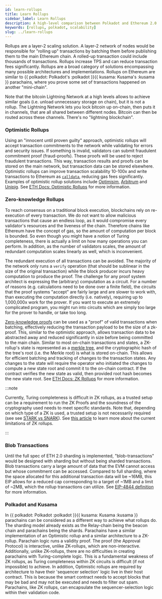 ```yaml
---
id: learn-rollups
title: Learn Rollups
sidebar_label: Learn Rollups
description: A high-level comparison between Polkadot and Ethereum 2.0.
keywords: [rollups, polkadot, scalability]
slug: ../learn-rollups
---
```


Rollups are a layer-2 scaling solution. A layer-2 network of nodes would be responsible for "rolling
up" transactions by batching them before publishing them to the main Ethereum chain. A rolled-up
transaction could include thousands of transactions. Rollups increase TPS and can reduce transaction
fees significantly. Rollups are a broad category of solutions encompassing many possible
architectures and implementations. Rollups on Ethereum are similar to
{{ polkadot: Polkadot's :polkadot }}{{ kusama: Kusama's :kusama }} parachains, where you prove some
set of transactions happened on another "mini-chain".

Note that the bitcoin Lightning Network at a high levels allows to achieve similar goals (i.e.
unload unnecessary storage on chain), but it is not a rollup. The Lightning Network lets you lock
bitcoin up on-chain, then puts it in channels, that are all shared between different nodes. Bitcoin
can then be routed across these channels. There's no "lightning blockchain".

### Optimistic Rollups

Using an "innocent until proven guilty" approach, optimistic rollups will accept transaction
commitments to the network while validating for errors and security issues. If something is invalid,
validators can submit fraudulent commitment proof (fraud-proofs). These proofs will be used to
reject fraudulent transactions. This way, transaction results and proofs can be stored on the main
network, but transaction data can be stored elsewhere. Optimistic rollups can improve transaction
scalability 10-100x and write transactions to Ethereum as
[`calldata`](https://ethereum.stackexchange.com/questions/52989/what-is-calldata), reducing gas fees
significantly. Examples of optimistic rollup solutions include
[Optimisim](https://www.optimism.io/), [Arbitrum](https://bridge.arbitrum.io/) and
[Unipig](https://unipig.exchange/welcome). See
[ETH Docs: Optimistic Rollups](https://ethereum.org/en/developers/docs/scaling/optimistic-rollups/)
for more information.

### Zero-knowledge Rollups

To reach consensus on a traditional block execution, blockchains rely on re-execution of every
transaction. We do not want to allow malicious transactions that cause an endless loop, as it would
compromise every validator's resources and the liveness of the chain. Therefore chains like Ethereum
have the concept of gas, so the amount of computation per block is bounded. So even though you might
have a notion of Turing completeness, there is actually a limit on how many operations you can
perform. In addition, as the number of validators scales, the amount of redundant computation scales
linearly as well, which is inconvenient.

The redundant execution of all transactions can be avoided. The majority of the network only runs a
`verify` operation (that should be sublinear in the size of the original transaction) while the
block producer incurs heavy computation to produce the proof. The challenge for any proof system
architect is expressing the (arbitrary) computation as a circuit. For a number of reasons (e.g.
calculations need to be done over a finite field), the circuits that the proof systems "accept" are
fairly large and are slower to work with, than executing the computation directly (i.e. natively),
requiring up to 1,000,000x work for the prover. If you want to execute an extremely complicated
program, you might run into circuits which are simply too large for the prover to handle, or take
too long.

[Zero-knowledge proofs](https://en.wikipedia.org/wiki/Zero-knowledge_proof) can be used as a "proof"
of valid transactions when batching, effectively reducing the transaction payload to be the size of
a zk-proof. This, similar to the optimistic approach, allows transaction data to be abstracted away
and reduced significantly in size before being committed to the main chain. Similar to most on-chain
transactions and states, a ZK-rollup's state is represented as a
[merkle tree](https://en.wikipedia.org/wiki/Merkle_tree), and the cryptographic hash of the tree's
root (i.e. the Merkle root) is what is stored on-chain. This allows for efficient batching and
tracking of changes to the transaction states. Any changes to the state will require the operator
who initiated the changes to compute a new state root and commit it to the on-chain contract. If the
contract verifies the new state as valid, then provided root hash becomes the new state root. See
[ETH Docs: ZK Rollups](https://ethereum.org/en/developers/docs/scaling/zk-rollups/) for more
information.

:::note

Currently, Turing completeness is difficult in ZK rollups, as a trusted setup can be a requirement
to run the ZK Proofs and the soundness of the cryptography used needs to meet specific standards.
Note that, depending on which type of a ZK is used, a trusted setup is not necessarily required (see
see
[STARK vs SNARK](https://consensys.net/blog/blockchain-explained/zero-knowledge-proofs-starks-vs-snarks/)).
See
[this article](https://a16zcrypto.com/measuring-snark-performance-frontends-backends-and-the-future/)
to learn more about the current limitations of ZK rollups.

:::

### Blob Transactions

Until the full spec of ETH 2.0 sharding is implemented, "blob-transactions" would be designed with
sharding but without being sharded transactions. Blob transactions carry a large amount of data that
the EVM cannot access but whose commitment can be accessed. Compared to full sharding, where the
space allocated for this additional transaction data will be ~16MB, this EIP allows for a reduced
cap corresponding to a target of ~1MB and a limit of ~2MB, which the rollup transactions can
utilize. See [EIP-4844 definition](https://eips.ethereum.org/EIPS/eip-4844?ref=hackernoon.com) for
more information.

### Polkadot and Kusama

In {{ polkadot: Polkadot :polkadot }}{{ kusama: Kusama :kusama }} parachains can be considered as a
different way to achieve what rollups do. The sharding model already exists as the Relay-chain being
the beacon chain and parachains being the shards. Parachains have a similar implementation of an
Optimistic rollup and a similar architecture to a ZK-rollup. Parachain logic runs a validity proof.
The proof (the Approval Protocol) is interactive, unlike ZK-rollups, which are non-interactive.
Additionally, unlike ZK-rollups, there are no difficulties in creating parachains with
Turing-complete logic. This is a fundamental weakness of ZK rollups, as Turing completeness within
ZK circuits is difficult (if not impossible) to achieve. In addition, Optimistic rollups are
required by architecture to have their 'sequencer selection' logic live in their host contract. This
is because the smart contract needs to accept blocks that may be bad and may not be executed and
needs to filter out spam. Parachains, like ZK rollups, can encapsulate the sequencer-selection logic
within their validation code.
